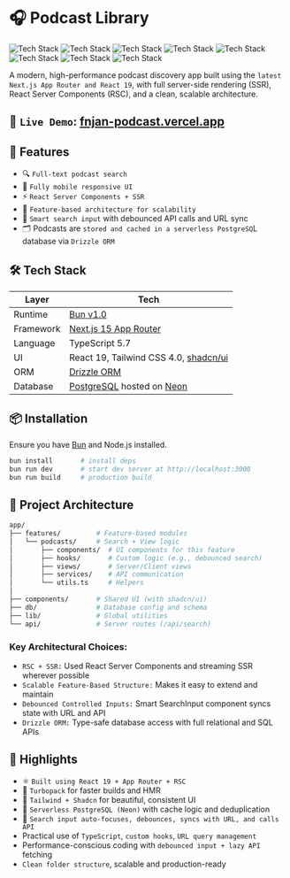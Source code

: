 # 🎧 Podcast Library

![Tech Stack](https://img.shields.io/badge/Next.js-15.0.0-000000?style=flat&logo=next.js)
![Tech Stack](https://img.shields.io/badge/React-19.0.0-61DAFB?style=flat&logo=react)
![Tech Stack](https://img.shields.io/badge/Tailwind_CSS-3.4.3-06B6D4?style=flat&logo=tailwindcss)
![Tech Stack](https://img.shields.io/badge/shadcn/ui-0.0.0-000000?style=flat&logo=react)
![Tech Stack](https://img.shields.io/badge/PostgreSQL-16.3-4169E1?style=flat&logo=postgresql)
![Tech Stack](https://img.shields.io/badge/Drizzle_ORM-0.30.10-FF6600?style=flat&logo=drizzle)
![Tech Stack](https://img.shields.io/badge/Neon-1.0.0-00E59B?style=flat&logo=neon)
![Tech Stack](https://img.shields.io/badge/TypeScript-5.4.5-3178C6?style=flat&logo=typescript)

A modern, high-performance podcast discovery app built using the `latest Next.js App Router and React 19`, with full server-side rendering (SSR), React Server Components (RSC), and a clean, scalable architecture.

## 🔗 `Live Demo`: [fnjan-podcast.vercel.app](fnjan-podcast.vercel.app)

## 🚀 Features

- 🔍 `Full-text podcast search`
- 📱 `Fully mobile responsive UI`
- ⚡ `React Server Components + SSR`
- 🧱 `Feature-based architecture for scalability`
- 🧠 `Smart search input` with debounced API calls and URL sync
- 🗂️ Podcasts are `stored and cached in a serverless PostgreSQ`L database via `Drizzle ORM`

## 🛠️ Tech Stack

| Layer     | Tech                                                                                   |
| --------- | -------------------------------------------------------------------------------------- |
| Runtime   | [Bun v1.0](https://bun.sh)                                                             |
| Framework | [Next.js 15 App Router](https://nextjs.org/docs/app/building-your-application/routing) |
| Language  | TypeScript 5.7                                                                         |
| UI        | React 19, Tailwind CSS 4.0, [shadcn/ui](https://ui.shadcn.com)                         |
| ORM       | [Drizzle ORM](https://orm.drizzle.team)                                                |
| Database  | [PostgreSQL](https://www.postgresql.org) hosted on [Neon](https://neon.tech)           |

## 📦 Installation

Ensure you have [Bun](https://bun.sh/) and Node.js installed.

```bash
bun install       # install deps
bun run dev       # start dev server at http://localhost:3000
bun run build     # production build
```

## 📁 Project Architecture

```bash
app/
├── features/         # Feature-based modules
│   └── podcasts/     # Search + View logic
│       ├── components/  # UI components for this feature
│       ├── hooks/       # Custom logic (e.g., debounced search)
│       ├── views/       # Server/Client views
│       ├── services/    # API communication
│       └── utils.ts     # Helpers
│
├── components/       # Shared UI (with shadcn/ui)
├── db/               # Database config and schema
├── lib/              # Global utilities
└── api/              # Server routes (/api/search)

```

### Key Architectural Choices:

- `RSC + SSR:` Used React Server Components and streaming SSR wherever possible
- `Scalable Feature-Based Structure:` Makes it easy to extend and maintain
- `Debounced Controlled Inputs:` Smart SearchInput component syncs state with URL and API
- `Drizzle ORM:` Type-safe database access with full relational and SQL APIs

## 🌟 Highlights

- ⚛️ `Built using React 19 + App Router + RSC`
- 🚀 `Turbopack` for faster builds and HMR
- 🎨 `Tailwind + Shadcn` for beautiful, consistent UI
- 💾 `Serverless PostgreSQL (Neon)` with cache logic and deduplication
- 🧠 `Search input auto-focuses, debounces, syncs with URL, and calls API`
- Practical use of `TypeScript`, `custom hooks`, `URL query management`
- Performance-conscious coding with `debounced input + lazy API` fetching
- `Clean folder structure`, scalable and production-ready
